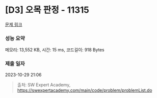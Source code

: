 # [D3] 오목 판정 - 11315 

[문제 링크](https://swexpertacademy.com/main/code/problem/problemDetail.do?contestProbId=AXaSUPYqPYMDFASQ) 

### 성능 요약

메모리: 13,552 KB, 시간: 15 ms, 코드길이: 918 Bytes

### 제출 일자

2023-10-29 21:06



> 출처: SW Expert Academy, https://swexpertacademy.com/main/code/problem/problemList.do